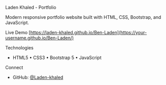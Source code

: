  Laden Khaled - Portfolio

 Modern responsive portfolio website built with HTML, CSS, Bootstrap, and JavaScript.

 Live Demo
[https://laden-khaled.github.io/Ben-Laden](https://your-username.github.io/Ben-Laden/)

Technologies
- HTML5 • CSS3 • Bootstrap 5 • JavaScript

 Connect
- GitHub: [@Laden-khaled](https://github.com/Laden-khaled)
  

